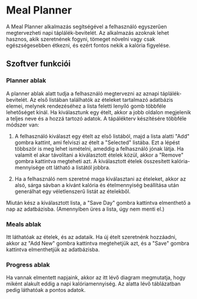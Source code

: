 # Meal Planner

A Meal Planner alkalmazás segítségével a felhasználó egyszerűen megtervezheti napi táplálék-bevitelét. Az alkalmazás azoknak lehet hasznos, akik szeretnének fogyni, tömeget növelni vagy csak egészségesebben étkezni, és ezért fontos nekik a kalória figyelése.

## Szoftver funkciói

### Planner ablak

A planner ablak alatt tudja a felhasználó megtervezni az aznapi táplálék-bevitelét.
Az első listában találhatók az ételeket tartalmazó adatbázis elemei, melynek rendezéséhez a lista feletti lenyíló gomb többféle lehetőséget kínál. Ha kiválasztunk egy ételt, akkor a jobb oldalon megjelenik a teljes neve és a hozzá tartozó adatok. A tápálékterv készítésére többféle módszer van:

1. A felhasználó kiválaszt egy ételt az első listából, majd a lista alatti "Add" gombra kattint, ami felviszi az ételt a "Selected" listába. Ezt a lépést többször is meg lehet ismételni, ameddig a felhasználó jónak látja. Ha valamit el akar távolítani a kiválasztott ételek közül, akkor a "Remove" gombra kattintva megteheti azt. A kiválasztott ételek összesített kalória-mennyisége ott látható a listától jobbra.

2. Ha a felhasználó nem szeretné maga kiválasztani az ételeket, akkor az alsó, sárga sávban a kívánt kalória és ételmennyiség beállítása után generálhat egy véletlenszerű listát az ételekből. 


Miután kész a kiválasztott lista, a "Save Day" gombra kattintva elmenthető a nap az adatbázisba. (Amennyiben üres a lista, úgy nem menti el.)

### Meals ablak

Itt láthatóak az ételek, és az adataik. Ha új ételt szeretnénk hozzáadni, akkor az "Add New" gombra kattintva megtehetjük azt, és a "Save" gombra kattintva elmenthetjük az adatbázisba.

### Progress ablak

Ha vannak elmentett napjaink, akkor az itt lévő diagram megmutatja, hogy miként alakult eddig a napi kalóriamennyiség. Az alatta lévő táblázatban pedig láthatóak a pontos adatok.

 
